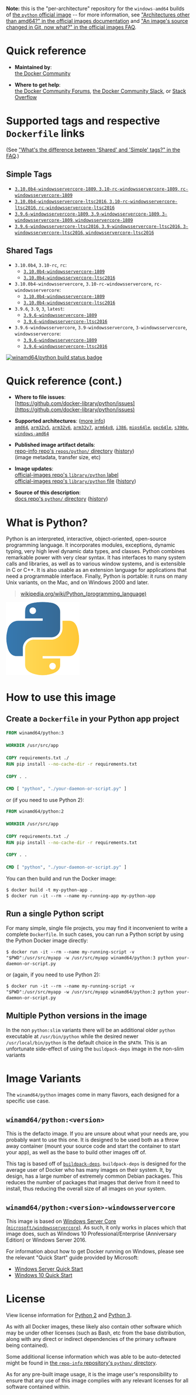 <!--

********************************************************************************

WARNING:

    DO NOT EDIT "python/README.md"

    IT IS AUTO-GENERATED

    (from the other files in "python/" combined with a set of templates)

********************************************************************************

-->

**Note:** this is the "per-architecture" repository for the `windows-amd64` builds of [the `python` official image](https://hub.docker.com/_/python) -- for more information, see ["Architectures other than amd64?" in the official images documentation](https://github.com/docker-library/official-images#architectures-other-than-amd64) and ["An image's source changed in Git, now what?" in the official images FAQ](https://github.com/docker-library/faq#an-images-source-changed-in-git-now-what).

# Quick reference

-	**Maintained by**:  
	[the Docker Community](https://github.com/docker-library/python)

-	**Where to get help**:  
	[the Docker Community Forums](https://forums.docker.com/), [the Docker Community Slack](https://dockr.ly/slack), or [Stack Overflow](https://stackoverflow.com/search?tab=newest&q=docker)

# Supported tags and respective `Dockerfile` links

(See ["What's the difference between 'Shared' and 'Simple' tags?" in the FAQ](https://github.com/docker-library/faq#whats-the-difference-between-shared-and-simple-tags).)

## Simple Tags

-	[`3.10.0b4-windowsservercore-1809`, `3.10-rc-windowsservercore-1809`, `rc-windowsservercore-1809`](https://github.com/docker-library/python/blob/aa43019f2f61bbbbe6b0b5cfd843afd3b481c531/3.10-rc/windows/windowsservercore-1809/Dockerfile)
-	[`3.10.0b4-windowsservercore-ltsc2016`, `3.10-rc-windowsservercore-ltsc2016`, `rc-windowsservercore-ltsc2016`](https://github.com/docker-library/python/blob/aa43019f2f61bbbbe6b0b5cfd843afd3b481c531/3.10-rc/windows/windowsservercore-ltsc2016/Dockerfile)
-	[`3.9.6-windowsservercore-1809`, `3.9-windowsservercore-1809`, `3-windowsservercore-1809`, `windowsservercore-1809`](https://github.com/docker-library/python/blob/fe2130938363f307081496dc5930c29c3ef9ddba/3.9/windows/windowsservercore-1809/Dockerfile)
-	[`3.9.6-windowsservercore-ltsc2016`, `3.9-windowsservercore-ltsc2016`, `3-windowsservercore-ltsc2016`, `windowsservercore-ltsc2016`](https://github.com/docker-library/python/blob/fe2130938363f307081496dc5930c29c3ef9ddba/3.9/windows/windowsservercore-ltsc2016/Dockerfile)

## Shared Tags

-	`3.10.0b4`, `3.10-rc`, `rc`:
	-	[`3.10.0b4-windowsservercore-1809`](https://github.com/docker-library/python/blob/aa43019f2f61bbbbe6b0b5cfd843afd3b481c531/3.10-rc/windows/windowsservercore-1809/Dockerfile)
	-	[`3.10.0b4-windowsservercore-ltsc2016`](https://github.com/docker-library/python/blob/aa43019f2f61bbbbe6b0b5cfd843afd3b481c531/3.10-rc/windows/windowsservercore-ltsc2016/Dockerfile)
-	`3.10.0b4-windowsservercore`, `3.10-rc-windowsservercore`, `rc-windowsservercore`:
	-	[`3.10.0b4-windowsservercore-1809`](https://github.com/docker-library/python/blob/aa43019f2f61bbbbe6b0b5cfd843afd3b481c531/3.10-rc/windows/windowsservercore-1809/Dockerfile)
	-	[`3.10.0b4-windowsservercore-ltsc2016`](https://github.com/docker-library/python/blob/aa43019f2f61bbbbe6b0b5cfd843afd3b481c531/3.10-rc/windows/windowsservercore-ltsc2016/Dockerfile)
-	`3.9.6`, `3.9`, `3`, `latest`:
	-	[`3.9.6-windowsservercore-1809`](https://github.com/docker-library/python/blob/fe2130938363f307081496dc5930c29c3ef9ddba/3.9/windows/windowsservercore-1809/Dockerfile)
	-	[`3.9.6-windowsservercore-ltsc2016`](https://github.com/docker-library/python/blob/fe2130938363f307081496dc5930c29c3ef9ddba/3.9/windows/windowsservercore-ltsc2016/Dockerfile)
-	`3.9.6-windowsservercore`, `3.9-windowsservercore`, `3-windowsservercore`, `windowsservercore`:
	-	[`3.9.6-windowsservercore-1809`](https://github.com/docker-library/python/blob/fe2130938363f307081496dc5930c29c3ef9ddba/3.9/windows/windowsservercore-1809/Dockerfile)
	-	[`3.9.6-windowsservercore-ltsc2016`](https://github.com/docker-library/python/blob/fe2130938363f307081496dc5930c29c3ef9ddba/3.9/windows/windowsservercore-ltsc2016/Dockerfile)

[![winamd64/python build status badge](https://img.shields.io/jenkins/s/https/doi-janky.infosiftr.net/job/multiarch/job/windows-amd64/job/python.svg?label=winamd64/python%20%20build%20job)](https://doi-janky.infosiftr.net/job/multiarch/job/windows-amd64/job/python/)

# Quick reference (cont.)

-	**Where to file issues**:  
	[https://github.com/docker-library/python/issues](https://github.com/docker-library/python/issues)

-	**Supported architectures**: ([more info](https://github.com/docker-library/official-images#architectures-other-than-amd64))  
	[`amd64`](https://hub.docker.com/r/amd64/python/), [`arm32v5`](https://hub.docker.com/r/arm32v5/python/), [`arm32v6`](https://hub.docker.com/r/arm32v6/python/), [`arm32v7`](https://hub.docker.com/r/arm32v7/python/), [`arm64v8`](https://hub.docker.com/r/arm64v8/python/), [`i386`](https://hub.docker.com/r/i386/python/), [`mips64le`](https://hub.docker.com/r/mips64le/python/), [`ppc64le`](https://hub.docker.com/r/ppc64le/python/), [`s390x`](https://hub.docker.com/r/s390x/python/), [`windows-amd64`](https://hub.docker.com/r/winamd64/python/)

-	**Published image artifact details**:  
	[repo-info repo's `repos/python/` directory](https://github.com/docker-library/repo-info/blob/master/repos/python) ([history](https://github.com/docker-library/repo-info/commits/master/repos/python))  
	(image metadata, transfer size, etc)

-	**Image updates**:  
	[official-images repo's `library/python` label](https://github.com/docker-library/official-images/issues?q=label%3Alibrary%2Fpython)  
	[official-images repo's `library/python` file](https://github.com/docker-library/official-images/blob/master/library/python) ([history](https://github.com/docker-library/official-images/commits/master/library/python))

-	**Source of this description**:  
	[docs repo's `python/` directory](https://github.com/docker-library/docs/tree/master/python) ([history](https://github.com/docker-library/docs/commits/master/python))

# What is Python?

Python is an interpreted, interactive, object-oriented, open-source programming language. It incorporates modules, exceptions, dynamic typing, very high level dynamic data types, and classes. Python combines remarkable power with very clear syntax. It has interfaces to many system calls and libraries, as well as to various window systems, and is extensible in C or C++. It is also usable as an extension language for applications that need a programmable interface. Finally, Python is portable: it runs on many Unix variants, on the Mac, and on Windows 2000 and later.

> [wikipedia.org/wiki/Python_(programming_language)](https://en.wikipedia.org/wiki/Python_%28programming_language%29)

![logo](https://raw.githubusercontent.com/docker-library/docs/01c12653951b2fe592c1f93a13b4e289ada0e3a1/python/logo.png)

# How to use this image

## Create a `Dockerfile` in your Python app project

```dockerfile
FROM winamd64/python:3

WORKDIR /usr/src/app

COPY requirements.txt ./
RUN pip install --no-cache-dir -r requirements.txt

COPY . .

CMD [ "python", "./your-daemon-or-script.py" ]
```

or (if you need to use Python 2):

```dockerfile
FROM winamd64/python:2

WORKDIR /usr/src/app

COPY requirements.txt ./
RUN pip install --no-cache-dir -r requirements.txt

COPY . .

CMD [ "python", "./your-daemon-or-script.py" ]
```

You can then build and run the Docker image:

```console
$ docker build -t my-python-app .
$ docker run -it --rm --name my-running-app my-python-app
```

## Run a single Python script

For many simple, single file projects, you may find it inconvenient to write a complete `Dockerfile`. In such cases, you can run a Python script by using the Python Docker image directly:

```console
$ docker run -it --rm --name my-running-script -v "$PWD":/usr/src/myapp -w /usr/src/myapp winamd64/python:3 python your-daemon-or-script.py
```

or (again, if you need to use Python 2):

```console
$ docker run -it --rm --name my-running-script -v "$PWD":/usr/src/myapp -w /usr/src/myapp winamd64/python:2 python your-daemon-or-script.py
```

## Multiple Python versions in the image

In the non `python:slim` variants there will be an additional older `python` executable at `/usr/bin/python` while the desired newer `/usr/local/bin/python` is the default choice in the `$PATH`. This is an unfortunate side-effect of using the `buildpack-deps` image in the non-slim variants

# Image Variants

The `winamd64/python` images come in many flavors, each designed for a specific use case.

## `winamd64/python:<version>`

This is the defacto image. If you are unsure about what your needs are, you probably want to use this one. It is designed to be used both as a throw away container (mount your source code and start the container to start your app), as well as the base to build other images off of.

This tag is based off of [`buildpack-deps`](https://hub.docker.com/_/buildpack-deps/). `buildpack-deps` is designed for the average user of Docker who has many images on their system. It, by design, has a large number of extremely common Debian packages. This reduces the number of packages that images that derive from it need to install, thus reducing the overall size of all images on your system.

## `winamd64/python:<version>-windowsservercore`

This image is based on [Windows Server Core (`microsoft/windowsservercore`)](https://hub.docker.com/r/microsoft/windowsservercore/). As such, it only works in places which that image does, such as Windows 10 Professional/Enterprise (Anniversary Edition) or Windows Server 2016.

For information about how to get Docker running on Windows, please see the relevant "Quick Start" guide provided by Microsoft:

-	[Windows Server Quick Start](https://msdn.microsoft.com/en-us/virtualization/windowscontainers/quick_start/quick_start_windows_server)
-	[Windows 10 Quick Start](https://msdn.microsoft.com/en-us/virtualization/windowscontainers/quick_start/quick_start_windows_10)

# License

View license information for [Python 2](https://docs.python.org/2/license.html) and [Python 3](https://docs.python.org/3/license.html).

As with all Docker images, these likely also contain other software which may be under other licenses (such as Bash, etc from the base distribution, along with any direct or indirect dependencies of the primary software being contained).

Some additional license information which was able to be auto-detected might be found in [the `repo-info` repository's `python/` directory](https://github.com/docker-library/repo-info/tree/master/repos/python).

As for any pre-built image usage, it is the image user's responsibility to ensure that any use of this image complies with any relevant licenses for all software contained within.
